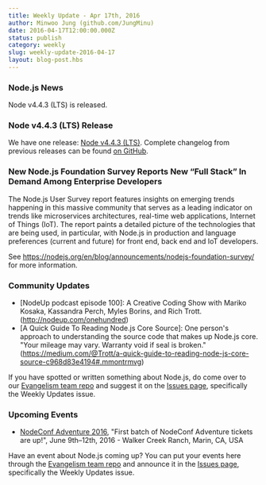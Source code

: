 ```yaml
---
title: Weekly Update - Apr 17th, 2016
author: Minwoo Jung (github.com/JungMinu)
date: 2016-04-17T12:00:00.000Z
status: publish
category: weekly
slug: weekly-update-2016-04-17
layout: blog-post.hbs
---
```


### Node.js News
Node v4.4.3 (LTS) is released.

### Node v4.4.3 (LTS) Release

We have one release: [Node v4.4.3 (LTS)](https://nodejs.org/en/blog/release/v4.4.3/). Complete changelog from previous releases can be found [on GitHub](https://github.com/nodejs/node/blob/master/CHANGELOG.md).

### New Node.js Foundation Survey Reports New “Full Stack” In Demand Among Enterprise Developers

The Node.js User Survey report features insights on emerging trends happening in this massive community that serves as a leading indicator on trends like microservices architectures, real-time web applications, Internet of Things (IoT). The report paints a detailed picture of the technologies that are being used, in particular, with Node.js in production and language preferences (current and future) for front end, back end and IoT developers.

See https://nodejs.org/en/blog/announcements/nodejs-foundation-survey/ for more information.

### Community Updates

* [NodeUp podcast episode 100]: A Creative Coding Show with Mariko Kosaka, Kassandra Perch, Myles Borins, and Rich Trott.(http://nodeup.com/onehundred)
* [A Quick Guide To Reading Node.js Core Source]: One person's approach to understanding the source code that makes up Node.js core. "Your mileage may vary. Warranty void if seal is broken." (https://medium.com/@Trott/a-quick-guide-to-reading-node-js-core-source-c968d83e4194#.mmontrmvg)

If you have spotted or written something about Node.js, do come over to our [Evangelism team repo](https://github.com/nodejs/evangelism) and suggest it on the [Issues page](https://github.com/nodejs/evangelism/issues), specifically the Weekly Updates issue.

### Upcoming Events

* [NodeConf Adventure 2016](https://ti.to/nodeconf/adventure-2016), "First batch of NodeConf Adventure tickets are up!", June 9th–12th, 2016 - Walker Creek Ranch, Marin, CA, USA

Have an event about Node.js coming up? You can put your events here through the [Evangelism team repo](https://github.com/nodejs/evangelism) and announce it in the [Issues page](https://github.com/nodejs/evangelism/issues), specifically the Weekly Updates issue.

